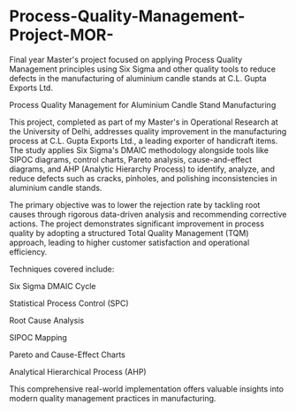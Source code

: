 # Process-Quality-Management-Project-MOR-
Final year Master's project focused on applying Process Quality Management principles using Six Sigma and other quality tools to reduce defects in the manufacturing of aluminium candle stands at C.L. Gupta Exports Ltd.

Process Quality Management for Aluminium Candle Stand Manufacturing

This project, completed as part of my Master's in Operational Research at the University of Delhi, addresses quality improvement in the manufacturing process at C.L. Gupta Exports Ltd., a leading exporter of handicraft items. The study applies Six Sigma's DMAIC methodology alongside tools like SIPOC diagrams, control charts, Pareto analysis, cause-and-effect diagrams, and AHP (Analytic Hierarchy Process) to identify, analyze, and reduce defects such as cracks, pinholes, and polishing inconsistencies in aluminium candle stands.

The primary objective was to lower the rejection rate by tackling root causes through rigorous data-driven analysis and recommending corrective actions. The project demonstrates significant improvement in process quality by adopting a structured Total Quality Management (TQM) approach, leading to higher customer satisfaction and operational efficiency.

Techniques covered include:

Six Sigma DMAIC Cycle

Statistical Process Control (SPC)

Root Cause Analysis

SIPOC Mapping

Pareto and Cause-Effect Charts

Analytical Hierarchical Process (AHP)

This comprehensive real-world implementation offers valuable insights into modern quality management practices in manufacturing.
